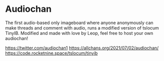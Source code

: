 # Audiochan 
The first audio-based only imageboard where anyone anonymously can make threads and comment with audio, runs a modified version of tslocum TinyIB.
Modified and made with love by Leop, feel free to host your own audiochan! 

https://twitter.com/audiochan1
https://allchans.org/2021/07/02/audiochan/
https://code.rocketnine.space/tslocum/tinyib
